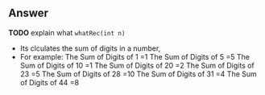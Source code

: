 Answer
---

**TODO** explain what `whatRec(int n)` 
- Its clculates the sum of digits in a number, 
- For example:
  The Sum of Digits of 1 =1
  The Sum of Digits of 5 =5
  The Sum of Digits of 10 =1
  The Sum of Digits of 20 =2
  The Sum of Digits of 23 =5
  The Sum of Digits of 28 =10
  The Sum of Digits of 31 =4
  The Sum of Digits of 44 =8
